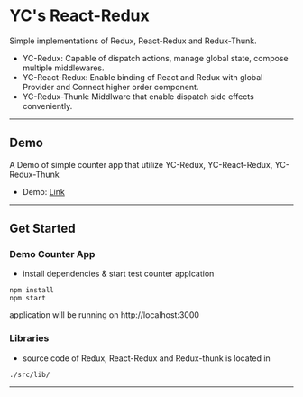 # YC's React-Redux

Simple implementations of Redux, React-Redux and Redux-Thunk.

- YC-Redux: Capable of dispatch actions, manage global state, compose multiple middlewares.
- YC-React-Redux: Enable binding of React and Redux with global Provider and Connect higher order component.
- YC-Redux-Thunk: Middlware that enable dispatch side effects conveniently.

---

## Demo

A Demo of simple counter app that utilize YC-Redux, YC-React-Redux, YC-Redux-Thunk

- Demo: [Link](http://yc-redux.surge.sh/)

---

## Get Started

### Demo Counter App

- install dependencies & start test counter applcation

```
npm install
npm start
```

application will be running on http://localhost:3000

### Libraries

- source code of Redux, React-Redux and Redux-thunk is located in

```
./src/lib/
```

---
